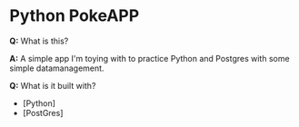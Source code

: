 # Python PokeAPP

**Q:** What is this?

**A:** A simple app I'm toying with to practice Python and Postgres with some simple datamanagement.

**Q:** What is it built with?

* [Python]
* [PostGres]


